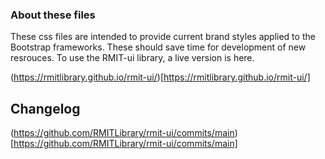 ### About these files

These css files are intended to provide current brand styles applied to the Bootstrap frameworks. These should save time for development of new resrouces. To use the RMIT-ui library, a live version is here. 

(https://rmitlibrary.github.io/rmit-ui/)[https://rmitlibrary.github.io/rmit-ui/]

## Changelog

(https://github.com/RMITLibrary/rmit-ui/commits/main)[https://github.com/RMITLibrary/rmit-ui/commits/main]